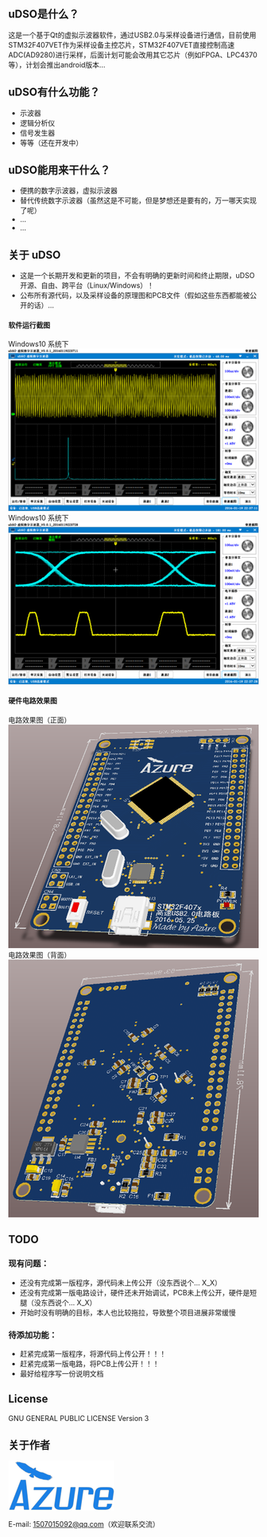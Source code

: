 ## uDSO是什么？
这是一个基于Qt的虚拟示波器软件，通过USB2.0与采样设备进行通信，目前使用STM32F407VET作为采样设备主控芯片，STM32F407VET直接控制高速ADC(AD9280)进行采样，后面计划可能会改用其它芯片（例如FPGA、LPC4370等），计划会推出android版本...

## uDSO有什么功能？
- 示波器
- 逻辑分析仪
- 信号发生器
- 等等（还在开发中）

## uDSO能用来干什么？
- 便携的数字示波器，虚拟示波器
- 替代传统数字示波器（虽然这是不可能，但是梦想还是要有的，万一哪天实现了呢）
- ...
- ...

## 关于 uDSO
* 这是一个长期开发和更新的项目，不会有明确的更新时间和终止期限，uDSO 开源、自由、跨平台（Linux/Windows）！
* 公布所有源代码，以及采样设备的原理图和PCB文件（假如这些东西都能被公开的话）...

#### 软件运行截图
Windows10 系统下
![image 运行截图1](screenshot/20160119223711.png)
Windows10 系统下
![image 运行截图2](screenshot/20160119223728.png)
#### 硬件电路效果图
电路效果图（正面）
![image 电路效果图1](screenshot/电路效果图_正面.png)
电路效果图（背面）
![image 电路效果图2](screenshot/电路效果图_背面.png)

## TODO
### 现有问题：
- 还没有完成第一版程序，源代码未上传公开（没东西说个... X_X）
- 还没有完成第一版电路设计，硬件还未开始调试，PCB未上传公开，硬件是短腿（没东西说个... X_X）
- 开始时没有明确的目标，本人也比较拖拉，导致整个项目进展非常缓慢

### 待添加功能：
- 赶紧完成第一版程序，将源代码上传公开！！！
- 赶紧完成第一版电路，将PCB上传公开！！！
- 最好给程序写一份说明文档

## License
GNU GENERAL PUBLIC LICENSE Version 3

## 关于作者
![image AzureIcon](screenshot/Azure.png)

E-mail: 1507015092@qq.com（欢迎联系交流）
